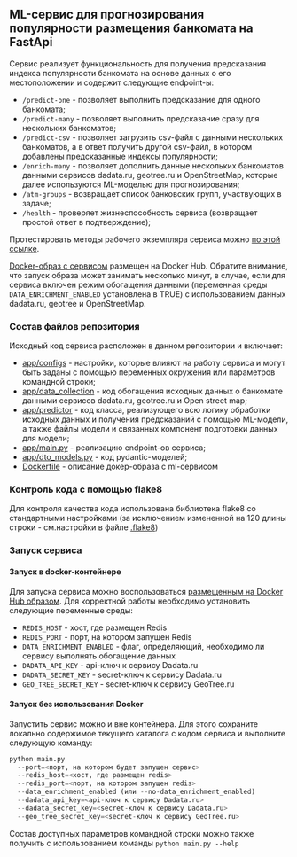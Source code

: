 ## ML-сервис для прогнозирования популярности размещения банкомата на FastApi

Сервис реализует функциональность для получения предсказания индекса популярности банкомата на основе данных о его 
местоположении и содержит следующие endpoint-ы: 
 - ```/predict-one``` - позволяет выполнить предсказание для одного банкомата;
 - ```/predict-many``` - позволяет выполнить предсказание сразу для нескольких банкоматов;
 - ```/predict-csv``` - позволяет загрузить csv-файл с данными нескольких банкоматов, а в ответ получить другой
csv-файл, в котором добавлены предсказанные индексы популярности;
 - ```/enrich-many``` - позволяет дополнить данные нескольких банкоматов данными сервисов dadata.ru, geotree.ru и 
OpenStreetMap, которые далее используются ML-моделью для прогнозирования;
 - ```/atm-groups``` - возвращает список банковских групп, участвующих в задаче;
 - ```/health``` - проверяет жизнеспособность сервиса (возвращает простой ответ в подтверждение);

Протестировать методы рабочего экземпляра сервиса можно [по этой ссылке](http://94.139.242.35/docs).

[Docker-образ с сервисом](https://hub.docker.com/repository/docker/sevlvershinin/atm-project-api) размещен на 
Docker Hub. Обратите внимание, что запуск образа может занимать несколько минут, в случае, если для сервиса 
включен режим обогащения данными (переменная среды ```DATA_ENRICHMENT_ENABLED``` установлена в TRUE) с использованием 
данных dadata.ru, geotree и OpenStreetMap. 

### Состав файлов репозитория 
Исходный код сервиса расположен в данном репозитории и включает:
- [app/configs](app/configs) - настройки, которые влияют на работу сервиса и могут быть заданы с помощью 
переменных окружения или параметров командной строки;
- [app/data_collection](app/data_collection) - код обогащения исходных данных о банкомате данными сервисов dadata.ru, geotree.ru и 
Open street map;
- [app/predictor](app/predictor) - код класса, реализующего всю логику обработки исходных данных и получения предсказаний 
с помощью ML-модели, а также файлы модели и связанных компонент подготовки данных для модели;
- [app/main.py](app/main.py) - реализацию endpoint-ов сервиса;
- [app/dto_models.py](app/dto_models.py) - код pydantic-моделей;
- [Dockerfile](Dockerfile) - описание докер-образа с ml-сервисом

### Контроль кода с помощью flake8
Для контроля качества кода использована библиотека flake8 со стандартными настройками (за исключением измененной на 120
длины строки - см.настройки в файле [.flake8](.flake8)) 

### Запуск сервиса
#### Запуск в docker-контейнере
Для запуска сервиса можно воспользоваться 
[размещенным на Docker Hub образом](https://hub.docker.com/repository/docker/sevlvershinin/atm-project-bot). Для корректной работы необходимо установить следующие переменные среды:

  - ```REDIS_HOST``` - хост, где размещен Redis
  - ```REDIS_PORT``` -  порт, на котором запущен Redis 
  - ```DATA_ENRICHMENT_ENABLED``` - флаг, определяющий, необходимо ли сервису выполнять обогащение данных
  - ```DADATA_API_KEY``` - api-ключ к сервису Dadata.ru
  - ```DADATA_SECRET_KEY``` - secret-ключ к сервису Dadata.ru
  - ```GEO_TREE_SECRET_KEY``` - secret-ключ к сервису GeoTree.ru

#### Запуск без использования Docker
Запустить сервис можно и вне контейнера. Для этого сохраните локально содержимое текущего каталога с кодом сервиса и выполните следующую команду:
```python
python main.py
  --port=<порт, на котором будет запущен сервис>
  --redis_host=<хост, где размещен redis>
  --redis_port=<порт, на котором запущен redis> 
  --data_enrichment_enabled (или --no-data_enrichment_enabled)
  --dadata_api_key=<api-ключ к сервису Dadata.ru>
  --dadata_secret_key=<secret-ключ к сервису Dadata.ru>
  --geo_tree_secret_key=<secret-ключ к сервису GeoTree.ru>
```   

Состав доступных параметров командной строки можно также получить с использованием команды ```python main.py --help```




